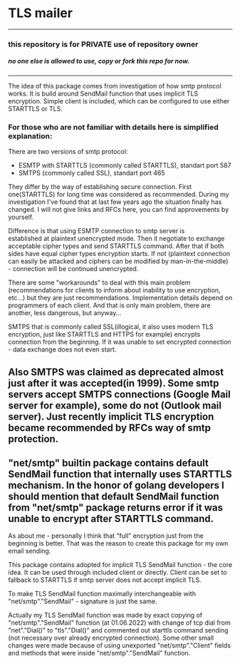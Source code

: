 # TLS mailer

---

### this repository is for PRIVATE use of repository owner
##### no one else is allowed to use, copy or fork this repo for now.

---
The idea of this package comes from investigation of how 
smtp protocol works. It is build around SendMail function 
that uses implicit TLS encryption. Simple client is included,
which can be configured to use either STARTTLS or TLS.

### For those who are not familiar with details here is simplified explanation: 

There are two versions of smtp protocol: 
 - ESMTP with STARTTLS (commonly called STARTTLS), standart port 587
 - SMTPS (commonly called SSL), standart port 465

They differ by the way of establishing secure connection.
First one(STARTTLS) for long time was considered as 
recommended. During my investigation I've found that at 
last few years ago the situation finally has changed. I 
will not give links and RFCs here, you can find 
approvements by yourself.

Difference is that using ESMTP connection to smtp server is   
established at plaintext unencrypted mode. Then it 
negotiate to exchange acceptable cipher types and send 
STARTTLS command. After that if both sides have equal 
cipher types encryption starts. If not (plaintext 
connection can easily be attacked and ciphers can be 
modified by man-in-the-middle) - connection will be 
continued unencrypted. 

There are some "workarounds" to deal with this main problem
(recommendations for clients to inform about inability to 
use encryption, etc...) but they are just recommendations.
Implementation details depend on programmers of each client.
And that is only main problem, there are another, less 
dangerous, but anyway...

SMTPS that is commonly called SSL(illogical, it also uses
modern TLS encryption, just like STARTTLS and HTTPS for
example) encrypts connection from the beginning. If it was 
unable to set encrypted connection - data exchange does not
even start. 

Also SMTPS was claimed as deprecated almost just after it 
was accepted(in 1999). Some smtp servers accept SMTPS 
connections (Google Mail server for example), some do not 
(Outlook mail server). Just recently implicit TLS 
encryption became recommended by RFCs way of smtp protection.
---
"net/smtp" builtin package contains default SendMail function 
that internally uses STARTTLS mechanism.
In the honor of golang developers I should mention that 
default SendMail function from "net/smtp" package returns 
error if it was unable to encrypt after STARTTLS command.
---
As about me - personally I think that "full" encryption just
from the beginning is better. That was the reason to create
this package for my own email sending.

This package contains adopted for implicit TLS SendMail 
function - the core idea. It can be used through included 
client or directly. Client can be set to fallback to STARTTLS
if smtp server does not accept implicit TLS.

To make TLS SendMail function maximally interchangeable with 
"net/smtp"."SendMail" - signature is just the same.

Actually my TLS SendMail function was made by exact copying
of "net/smtp"."SendMail" function (at 01.06.2022) with change 
of tcp dial from "net"."Dial()" to "tls"."Dial()" and 
commented out starttls command sending (not necessary over 
already encrypted connection). Some other small changes were
made because of using unexported "net/smtp"."Client" fields 
and methods that were inside "net/smtp"."SendMail" function.